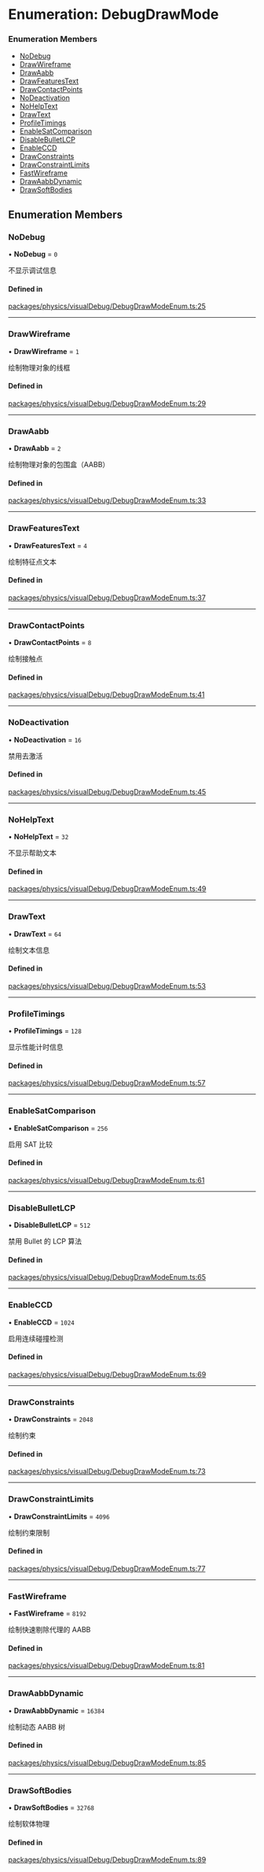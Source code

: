 # Enumeration: DebugDrawMode

### Enumeration Members

- [NoDebug](DebugDrawMode.md#nodebug)
- [DrawWireframe](DebugDrawMode.md#drawwireframe)
- [DrawAabb](DebugDrawMode.md#drawaabb)
- [DrawFeaturesText](DebugDrawMode.md#drawfeaturestext)
- [DrawContactPoints](DebugDrawMode.md#drawcontactpoints)
- [NoDeactivation](DebugDrawMode.md#nodeactivation)
- [NoHelpText](DebugDrawMode.md#nohelptext)
- [DrawText](DebugDrawMode.md#drawtext)
- [ProfileTimings](DebugDrawMode.md#profiletimings)
- [EnableSatComparison](DebugDrawMode.md#enablesatcomparison)
- [DisableBulletLCP](DebugDrawMode.md#disablebulletlcp)
- [EnableCCD](DebugDrawMode.md#enableccd)
- [DrawConstraints](DebugDrawMode.md#drawconstraints)
- [DrawConstraintLimits](DebugDrawMode.md#drawconstraintlimits)
- [FastWireframe](DebugDrawMode.md#fastwireframe)
- [DrawAabbDynamic](DebugDrawMode.md#drawaabbdynamic)
- [DrawSoftBodies](DebugDrawMode.md#drawsoftbodies)

## Enumeration Members

### NoDebug

• **NoDebug** = ``0``

不显示调试信息

#### Defined in

[packages/physics/visualDebug/DebugDrawModeEnum.ts:25](https://github.com/Orillusion/orillusion/blob/main/packages/physics/visualDebug/DebugDrawModeEnum.ts#L25)

___

### DrawWireframe

• **DrawWireframe** = ``1``

绘制物理对象的线框

#### Defined in

[packages/physics/visualDebug/DebugDrawModeEnum.ts:29](https://github.com/Orillusion/orillusion/blob/main/packages/physics/visualDebug/DebugDrawModeEnum.ts#L29)

___

### DrawAabb

• **DrawAabb** = ``2``

绘制物理对象的包围盒（AABB）

#### Defined in

[packages/physics/visualDebug/DebugDrawModeEnum.ts:33](https://github.com/Orillusion/orillusion/blob/main/packages/physics/visualDebug/DebugDrawModeEnum.ts#L33)

___

### DrawFeaturesText

• **DrawFeaturesText** = ``4``

绘制特征点文本

#### Defined in

[packages/physics/visualDebug/DebugDrawModeEnum.ts:37](https://github.com/Orillusion/orillusion/blob/main/packages/physics/visualDebug/DebugDrawModeEnum.ts#L37)

___

### DrawContactPoints

• **DrawContactPoints** = ``8``

绘制接触点

#### Defined in

[packages/physics/visualDebug/DebugDrawModeEnum.ts:41](https://github.com/Orillusion/orillusion/blob/main/packages/physics/visualDebug/DebugDrawModeEnum.ts#L41)

___

### NoDeactivation

• **NoDeactivation** = ``16``

禁用去激活

#### Defined in

[packages/physics/visualDebug/DebugDrawModeEnum.ts:45](https://github.com/Orillusion/orillusion/blob/main/packages/physics/visualDebug/DebugDrawModeEnum.ts#L45)

___

### NoHelpText

• **NoHelpText** = ``32``

不显示帮助文本

#### Defined in

[packages/physics/visualDebug/DebugDrawModeEnum.ts:49](https://github.com/Orillusion/orillusion/blob/main/packages/physics/visualDebug/DebugDrawModeEnum.ts#L49)

___

### DrawText

• **DrawText** = ``64``

绘制文本信息

#### Defined in

[packages/physics/visualDebug/DebugDrawModeEnum.ts:53](https://github.com/Orillusion/orillusion/blob/main/packages/physics/visualDebug/DebugDrawModeEnum.ts#L53)

___

### ProfileTimings

• **ProfileTimings** = ``128``

显示性能计时信息

#### Defined in

[packages/physics/visualDebug/DebugDrawModeEnum.ts:57](https://github.com/Orillusion/orillusion/blob/main/packages/physics/visualDebug/DebugDrawModeEnum.ts#L57)

___

### EnableSatComparison

• **EnableSatComparison** = ``256``

启用 SAT 比较

#### Defined in

[packages/physics/visualDebug/DebugDrawModeEnum.ts:61](https://github.com/Orillusion/orillusion/blob/main/packages/physics/visualDebug/DebugDrawModeEnum.ts#L61)

___

### DisableBulletLCP

• **DisableBulletLCP** = ``512``

禁用 Bullet 的 LCP 算法

#### Defined in

[packages/physics/visualDebug/DebugDrawModeEnum.ts:65](https://github.com/Orillusion/orillusion/blob/main/packages/physics/visualDebug/DebugDrawModeEnum.ts#L65)

___

### EnableCCD

• **EnableCCD** = ``1024``

启用连续碰撞检测

#### Defined in

[packages/physics/visualDebug/DebugDrawModeEnum.ts:69](https://github.com/Orillusion/orillusion/blob/main/packages/physics/visualDebug/DebugDrawModeEnum.ts#L69)

___

### DrawConstraints

• **DrawConstraints** = ``2048``

绘制约束

#### Defined in

[packages/physics/visualDebug/DebugDrawModeEnum.ts:73](https://github.com/Orillusion/orillusion/blob/main/packages/physics/visualDebug/DebugDrawModeEnum.ts#L73)

___

### DrawConstraintLimits

• **DrawConstraintLimits** = ``4096``

绘制约束限制

#### Defined in

[packages/physics/visualDebug/DebugDrawModeEnum.ts:77](https://github.com/Orillusion/orillusion/blob/main/packages/physics/visualDebug/DebugDrawModeEnum.ts#L77)

___

### FastWireframe

• **FastWireframe** = ``8192``

绘制快速剔除代理的 AABB

#### Defined in

[packages/physics/visualDebug/DebugDrawModeEnum.ts:81](https://github.com/Orillusion/orillusion/blob/main/packages/physics/visualDebug/DebugDrawModeEnum.ts#L81)

___

### DrawAabbDynamic

• **DrawAabbDynamic** = ``16384``

绘制动态 AABB 树

#### Defined in

[packages/physics/visualDebug/DebugDrawModeEnum.ts:85](https://github.com/Orillusion/orillusion/blob/main/packages/physics/visualDebug/DebugDrawModeEnum.ts#L85)

___

### DrawSoftBodies

• **DrawSoftBodies** = ``32768``

绘制软体物理

#### Defined in

[packages/physics/visualDebug/DebugDrawModeEnum.ts:89](https://github.com/Orillusion/orillusion/blob/main/packages/physics/visualDebug/DebugDrawModeEnum.ts#L89)

